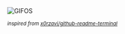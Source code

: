 <div align="justify">
<picture>
    <source media="(prefers-color-scheme: dark)" srcset="https://i.ibb.co/SbFBcjg/output-gif.gif">
    <source media="(prefers-color-scheme: light)" srcset="https://i.ibb.co/SbFBcjg/output-gif.gif">
    <img alt="GIFOS" src="https://i.ibb.co/SbFBcjg/output-gif.gif">
</picture>

<sub><i>inspired from [x0rzavi/github-readme-terminal](https://github.com/x0rzavi/github-readme-terminal)</i></sub>

</div>

<!-- Image deletion URL: https://ibb.co/Bb0BGpJ/5a1ffd03fc3dc8f6dc34b28f00f6386e -->